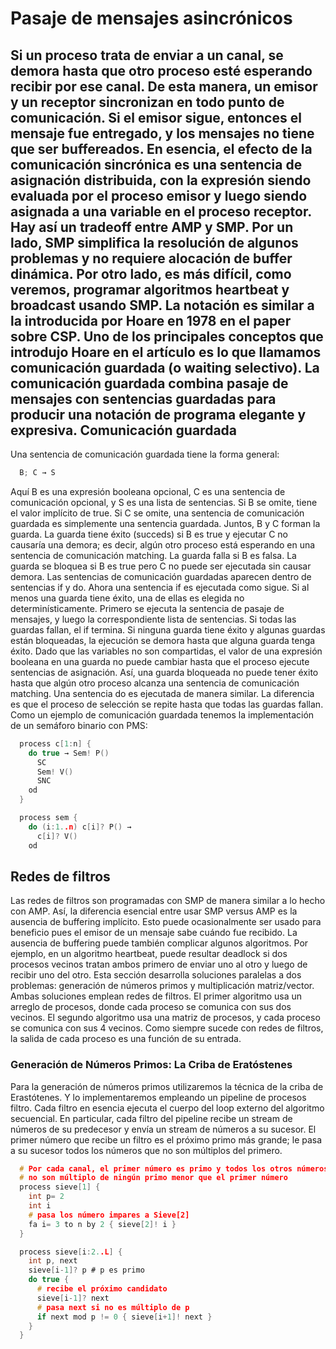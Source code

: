 Pasaje de mensajes asincrónicos
===============================
Si un proceso trata de enviar a un canal, se demora hasta que otro proceso esté esperando recibir por ese canal. De esta manera, un emisor y un receptor sincronizan en todo punto de comunicación. Si el emisor sigue, entonces el mensaje fue entregado, y los mensajes no tiene que ser buffereados. En esencia, el efecto de la comunicación sincrónica es una sentencia de asignación distribuida, con la expresión siendo evaluada por el proceso emisor y luego siendo asignada a una variable en el proceso receptor.
Hay así un tradeoff entre AMP y SMP. Por un lado, SMP simplifica la resolución de algunos problemas y no requiere alocación de buffer dinámica. Por otro lado, es más difícil, como veremos, programar algoritmos heartbeat y broadcast usando SMP.
La notación es similar a la introducida por Hoare en 1978 en el paper sobre CSP. Uno de los principales conceptos que introdujo Hoare en el artículo es lo que llamamos comunicación guardada (o waiting selectivo). La comunicación guardada combina pasaje de mensajes con sentencias guardadas para producir una notación de programa elegante y expresiva.
Comunicación guardada
---------------------
Una sentencia de comunicación
guardada tiene la forma general:
```c
  B; C → S
```
Aquí B es una expresión booleana opcional, C es una sentencia de comunicación opcional, y S es una lista de sentencias. Si B se omite, tiene el valor implícito de true. Si C se omite, una sentencia de comunicación guardada es simplemente una sentencia guardada.  Juntos, B y C forman la guarda. La guarda tiene éxito (succeds) si B es true y ejecutar C no causaría una demora; es decir, algún otro proceso está esperando en una sentencia de comunicación matching. La guarda falla si B es falsa. La guarda se bloquea si B es true pero C no puede ser ejecutada sin causar demora.
Las sentencias de comunicación guardadas aparecen dentro de sentencias if y do. Ahora una sentencia if es ejecutada como sigue. Si al menos una guarda tiene éxito, una de ellas es elegida no determinísticamente. Primero se ejecuta la sentencia de pasaje de mensajes, y luego la correspondiente lista de sentencias. Si todas las guardas fallan, el if termina. Si ninguna guarda tiene éxito y algunas guardas están bloqueadas, la ejecución se demora hasta que alguna guarda tenga éxito. Dado que las variables no son compartidas, el valor de una expresión booleana en una guarda no puede cambiar hasta que el proceso ejecute sentencias de asignación. Así, una guarda bloqueada no puede tener éxito hasta que algún otro proceso alcanza una sentencia de comunicación matching. 
Una sentencia do es ejecutada de manera similar. La diferencia es que el proceso de selección se repite hasta que todas las guardas fallan.
Como un ejemplo de comunicación guardada tenemos la implementación de un semáforo binario con PMS:
```c
  process c[1:n] { 
    do true → Sem! P()
      SC
      Sem! V()
      SNC
    od
  }

  process sem {
    do (i:1..n) c[i]? P() →
      c[i]? V()
    od
```
Redes de filtros
----------------
Las redes de filtros son programadas con SMP de manera similar a lo hecho con AMP.
Así, la diferencia esencial entre usar SMP versus AMP es la ausencia de buffering implícito. Esto puede ocasionalmente ser usado para beneficio pues el emisor de un mensaje sabe cuándo fue recibido. La ausencia de buffering puede también complicar algunos algoritmos. Por ejemplo, en un algoritmo heartbeat, puede resultar deadlock si dos procesos vecinos tratan ambos primero de enviar uno al otro y luego de recibir uno del otro.
Esta sección desarrolla soluciones paralelas a dos problemas: generación de números primos y multiplicación matriz/vector. Ambas soluciones emplean redes de filtros. El primer algoritmo usa un arreglo de procesos, donde cada proceso se comunica con sus dos vecinos. El segundo algoritmo usa una matriz de procesos, y cada proceso se comunica con sus 4 vecinos. Como siempre sucede con redes de filtros, la salida de cada proceso es una función de su entrada.
### Generación de Números Primos: La Criba de Eratóstenes
Para la generación de números primos utilizaremos la técnica de la criba de Erastótenes. Y lo implementaremos empleando un pipeline de procesos filtro. Cada filtro en esencia ejecuta el cuerpo del loop externo del algoritmo secuencial. En particular, cada filtro del pipeline recibe un stream de números de su predecesor y envía un stream de números a su sucesor. El primer número que recibe un filtro es el próximo primo más grande; le pasa a su sucesor todos los números que no son múltiplos del primero.
```c
  # Por cada canal, el primer número es primo y todos los otros números
  # no son múltiplo de ningún primo menor que el primer número
  process sieve[1] {
    int p= 2
    int i
    # pasa los número impares a Sieve[2]
    fa i= 3 to n by 2 { sieve[2]! i }
  }

  process sieve[i:2..L] {
    int p, next
    sieve[i-1]? p # p es primo
    do true {
      # recibe el próximo candidato
      sieve[i-1]? next
      # pasa next si no es múltiplo de p
      if next mod p != 0 { sieve[i+1]! next }
    }
  }
```
